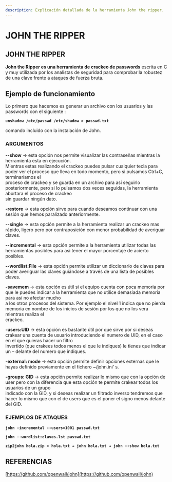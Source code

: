 ```yaml
---
description: Explicación detallada de la herramienta John the ripper.
---
```


# JOHN THE RIPPER

## **JOHN THE RIPPER**

**John the Ripper es una herramienta de crackeo de passwords** escrita en C y muy utilizada por los analistas de seguridad para comprobar la robustez de una clave frente a ataques de fuerza bruta.

## Ejemplo de funcionamiento

Lo primero que hacemos es generar un archivo con los usuarios y las passwords con el siguiente :

 **`unshadow /etc/passwd /etc/shadow > passwd.txt`**

comando incluido con la instalación de John.

###  **ARGUMENTOS**

 **--show** → esta opción nos permite visualizar las contraseñas mientras la herramienta esta en ejecución.  
 Mientras estas realizando el crackeo puedes pulsar cualquier tecla para poder ver el proceso que lleva en todo momento, pero si pulsamos Ctrl+C, terminaríamos el  
 proceso de crackeo y se guarda en un archivo para así seguirlo posteriormente, pero si lo pulsamos dos veces seguidas, la herramienta abortara el proceso de crackeo  
 sin guardar ningún dato.

 **-restore** → esta opción sirve para cuando deseamos continuar con una sesión que hemos paralizado anteriormente.

 **--single** → esta opción permite a la herramienta realizar un crackeo mas rápido, ligero pero por contraposición con menor probabilidad de averiguar claves.

 **--incremental** → esta opción permite a la herramienta utilizar todas las herramientas posibles para asi tener el mayor porcentaje de acierto posibles.  
  
 **--wordlist:File** → esta opción permite utilizar un diccionario de claves para poder averiguar las claves guiándose a través de una lista de posibles claves.

 **-savemem** → esta opción es útil si el equipo cuenta con poca memoria por que le puedes indicar a la herramienta que no utilice demasiada memoria para así no afectar mucho  
 a los otros procesos del sistema. Por ejemplo el nivel 1 indica que no pierda memoria en nombre de los inicios de sesión por los que no los vera mientras realiza el  
 crackeo.

 **-users:UID** → esta opción es bastante útil por que sirve por si deseas crakear una cuenta de usuario introduciendo el numero de UID, en el caso en el que quieras hacer un filtro  
 invertido \(que crakees todos menos el que le indiques\) le tienes que indicar un – delante del numero que indiques.

 **-external: mode** → esta opción permite definir opciones externas que le hayas definido previamente en el fichero ~/john.ini’ s.

 **-groups: GID** → esta opción permite realizar lo mismo que con la opción de user pero con la diferencia que esta opción te permite crakear todos los usuarios de un grupo  
 indicado con la GID, y si deseas realizar un filtrado inverso tendremos que hacer lo mismo que con el de users que es el poner el signo menos delante del GID.

###  **EJEMPLOS DE ATAQUES**

 **`john -incremental --users=1001 passwd.txt`**

 **`john --wordlist:claves.lst passwd.txt`**

 **`zip2john hola.zip > hola.txt → john hola.txt → john --show hola.txt`**

## REFERENCIAS

[https://github.com/openwall/john](https://github.com/openwall/john)

